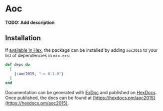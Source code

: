 # Aoc

**TODO: Add description**

## Installation

If [available in Hex](https://hex.pm/docs/publish), the package can be installed
by adding `aoc2015` to your list of dependencies in `mix.exs`:

```elixir
def deps do
  [
    {:aoc2015, "~> 0.1.0"}
  ]
end
```

Documentation can be generated with [ExDoc](https://github.com/elixir-lang/ex_doc)
and published on [HexDocs](https://hexdocs.pm). Once published, the docs can
be found at [https://hexdocs.pm/aoc2015](https://hexdocs.pm/aoc2015).


